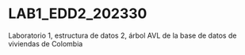 # LAB1_EDD2_202330
Laboratorio 1, estructura de datos 2, árbol AVL de la base de datos de viviendas de Colombia
